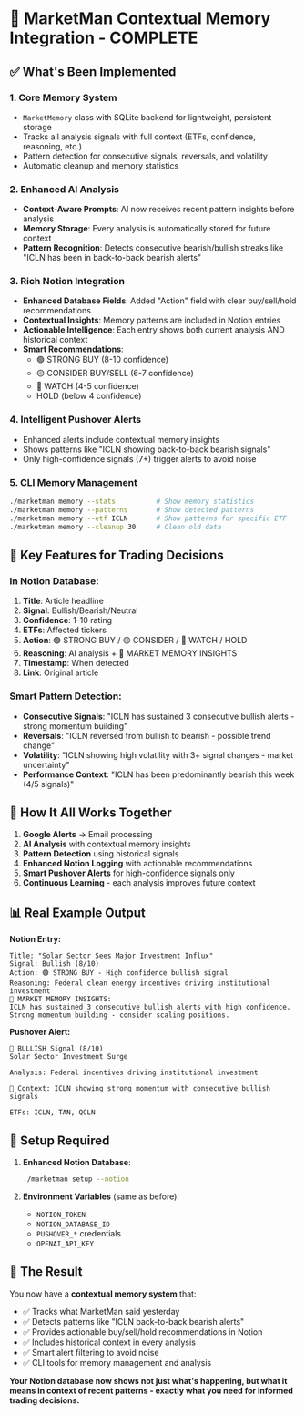 # 🧠 MarketMan Contextual Memory Integration - COMPLETE

## ✅ What's Been Implemented

### 1. **Core Memory System** 
- `MarketMemory` class with SQLite backend for lightweight, persistent storage
- Tracks all analysis signals with full context (ETFs, confidence, reasoning, etc.)
- Pattern detection for consecutive signals, reversals, and volatility
- Automatic cleanup and memory statistics

### 2. **Enhanced AI Analysis**
- **Context-Aware Prompts**: AI now receives recent pattern insights before analysis
- **Memory Storage**: Every analysis is automatically stored for future context
- **Pattern Recognition**: Detects consecutive bearish/bullish streaks like "ICLN has been in back-to-back bearish alerts"

### 3. **Rich Notion Integration**
- **Enhanced Database Fields**: Added "Action" field with clear buy/sell/hold recommendations
- **Contextual Insights**: Memory patterns are included in Notion entries
- **Actionable Intelligence**: Each entry shows both current analysis AND historical context
- **Smart Recommendations**: 
  - 🟢 STRONG BUY (8-10 confidence)
  - 🟡 CONSIDER BUY/SELL (6-7 confidence) 
  - 🔴 WATCH (4-5 confidence)
  - HOLD (below 4 confidence)

### 4. **Intelligent Pushover Alerts**
- Enhanced alerts include contextual memory insights
- Shows patterns like "ICLN showing back-to-back bearish signals"
- Only high-confidence signals (7+) trigger alerts to avoid noise

### 5. **CLI Memory Management**
```bash
./marketman memory --stats          # Show memory statistics
./marketman memory --patterns       # Show detected patterns  
./marketman memory --etf ICLN       # Show patterns for specific ETF
./marketman memory --cleanup 30     # Clean old data
```

## 🎯 Key Features for Trading Decisions

### **In Notion Database:**
1. **Title**: Article headline
2. **Signal**: Bullish/Bearish/Neutral 
3. **Confidence**: 1-10 rating
4. **ETFs**: Affected tickers
5. **Action**: 🟢 STRONG BUY / 🟡 CONSIDER / 🔴 WATCH / HOLD
6. **Reasoning**: AI analysis + 🧠 MARKET MEMORY INSIGHTS
7. **Timestamp**: When detected
8. **Link**: Original article

### **Smart Pattern Detection:**
- **Consecutive Signals**: "ICLN has sustained 3 consecutive bullish alerts - strong momentum building"
- **Reversals**: "ICLN reversed from bullish to bearish - possible trend change"  
- **Volatility**: "ICLN showing high volatility with 3+ signal changes - market uncertainty"
- **Performance Context**: "ICLN has been predominantly bearish this week (4/5 signals)"

## 🚀 How It All Works Together

1. **Google Alerts** → Email processing
2. **AI Analysis** with contextual memory insights  
3. **Pattern Detection** using historical signals
4. **Enhanced Notion Logging** with actionable recommendations
5. **Smart Pushover Alerts** for high-confidence signals only
6. **Continuous Learning** - each analysis improves future context

## 📊 Real Example Output

**Notion Entry:**
```
Title: "Solar Sector Sees Major Investment Influx"
Signal: Bullish (8/10)
Action: 🟢 STRONG BUY - High confidence bullish signal
Reasoning: Federal clean energy incentives driving institutional investment
🧠 MARKET MEMORY INSIGHTS: 
ICLN has sustained 3 consecutive bullish alerts with high confidence. 
Strong momentum building - consider scaling positions.
```

**Pushover Alert:**
```
🚀 BULLISH Signal (8/10)
Solar Sector Investment Surge

Analysis: Federal incentives driving institutional investment

🧠 Context: ICLN showing strong momentum with consecutive bullish signals

ETFs: ICLN, TAN, QCLN
```

## 🔧 Setup Required

1. **Enhanced Notion Database**:
   ```bash
   ./marketman setup --notion
   ```

2. **Environment Variables** (same as before):
   - `NOTION_TOKEN`
   - `NOTION_DATABASE_ID` 
   - `PUSHOVER_*` credentials
   - `OPENAI_API_KEY`

## 🎯 The Result

You now have a **contextual memory system** that:
- ✅ Tracks what MarketMan said yesterday  
- ✅ Detects patterns like "ICLN back-to-back bearish alerts"
- ✅ Provides actionable buy/sell/hold recommendations in Notion
- ✅ Includes historical context in every analysis
- ✅ Smart alert filtering to avoid noise
- ✅ CLI tools for memory management and analysis

**Your Notion database now shows not just what's happening, but what it means in context of recent patterns - exactly what you need for informed trading decisions.**
